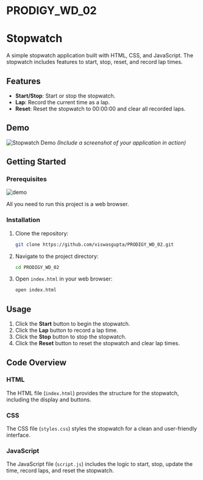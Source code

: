 # PRODIGY_WD_02
# Stopwatch

A simple stopwatch application built with HTML, CSS, and JavaScript. The stopwatch includes features to start, stop, reset, and record lap times.

## Features

- **Start/Stop**: Start or stop the stopwatch.
- **Lap**: Record the current time as a lap.
- **Reset**: Reset the stopwatch to 00:00:00 and clear all recorded laps.

## Demo

![Stopwatch Demo](demo.jpg) *(Include a screenshot of your application in action)*

## Getting Started

### Prerequisites
![demo](https://github.com/viswasgupta/PRODIGY_WD_02/assets/118326079/d320f06c-0ad5-44a9-83e7-86562eb7a227)

All you need to run this project is a web browser.

### Installation

1. Clone the repository:

    ```sh
    git clone https://github.com/viswasgupta/PRODIGY_WD_02.git
    ```

2. Navigate to the project directory:

    ```sh
    cd PRODIGY_WD_02
    ```

3. Open `index.html` in your web browser:

    ```sh
    open index.html
    ```

## Usage

1. Click the **Start** button to begin the stopwatch.
2. Click the **Lap** button to record a lap time.
3. Click the **Stop** button to stop the stopwatch.
4. Click the **Reset** button to reset the stopwatch and clear lap times.

## Code Overview

### HTML

The HTML file (`index.html`) provides the structure for the stopwatch, including the display and buttons.

### CSS

The CSS file (`styles.css`) styles the stopwatch for a clean and user-friendly interface.

### JavaScript

The JavaScript file (`script.js`) includes the logic to start, stop, update the time, record laps, and reset the stopwatch.


